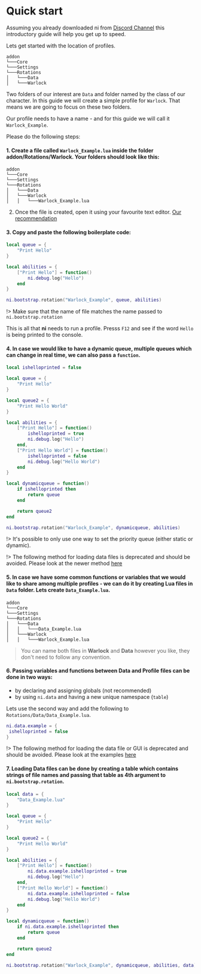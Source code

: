 # Quick start

Assuming you already downloaded ni from [Discord Channel](https://discord.gg/xBFKJc6QRr) this introductory guide will help you get up to speed.

Lets get started with the location of profiles.

```
addon
└───Core
└───Settings
└───Rotations
│	└───Data
│	└───Warlock
```

Two folders of our interest are `Data` and folder named by the class of our character. In this guide we will create a simple profile for `Warlock`. That means we are going to focus on these two folders.

Our profile needs to have a name - and for this guide we will call it `Warlock_Example`.

Please do the following steps:

#### 1. Create a file called `Warlock_Example.lua` inside the folder addon/Rotations/Warlock. Your folders should look like this:

```
addon
└───Core
└───Settings
└───Rotations
│	└───Data
│	└───Warlock
│	│	└───Warlock_Example.lua
```

2. Once the file is created, open it using your favourite text editor. [Our recommendation](getting-started/faq.md#which-text-editor-to-use)

#### 3. Copy and paste the following boilerplate code:

```lua
local queue = {
	"Print Hello"
}

local abilities = {
	["Print Hello"] = function()
		ni.debug.log("Hello")
	end
}

ni.bootstrap.rotation("Warlock_Example", queue, abilities)
```

!> Make sure that the name of file matches the name passed to `ni.bootstrap.rotation`

This is all that **ni** needs to run a profile. Presss `F12` and see if the word `Hello` is being printed to the console.

#### 4. In case we would like to have a dynamic queue, multiple queues which can change in real time, we can also pass a `function`.

```lua
local ishelloprinted = false

local queue = {
	"Print Hello"
}

local queue2 = {
	"Print Hello World"
}

local abilities = {
	["Print Hello"] = function()
		ishelloprinted = true
		ni.debug.log("Hello")
	end,
	["Print Hello World"] = function()
		ishelloprinted = false
		ni.debug.log("Hello World")
	end
}

local dynamicqueue = function()
	if ishelloprinted then
		return queue
	end

	return queue2
end

ni.bootstrap.rotation("Warlock_Example", dynamicqueue, abilities)
```

!> It's possible to only use one way to set the priority queue (either static or dynamic).

!> The following method for loading data files is deprecated and should be avoided. Please look at the newer method [here](https://github.com/darhanger/ni/blob/main/addon/Rotations/Generic/GUIExample.lua#L1)

#### 5. In case we have some common functions or variables that we would like to share among multiple profiles - we can do it by creating Lua files in `Data` folder. Lets create `Data_Example.lua`.

```
addon
└───Core
└───Settings
└───Rotations
│	└───Data
│	│	└───Data_Example.lua
│	└───Warlock
│	│	└───Warlock_Example.lua
```

> You can name both files in **Warlock** and **Data** however you like, they don't need to follow any convention.

#### 6. Passing variables and functions between Data and Profile files can be done in two ways:

- by declaring and assigning globals (not recommended)
- by using `ni.data` and having a new unique namespace (`table`)

Lets use the second way and add the following to `Rotations/Data/Data_Example.lua`.

```lua
ni.data.example = {
 ishelloprinted = false
}
```

!> The following method for loading the data file or GUI is deprecated and should be avoided. Please look at the examples [here](https://github.com/darhanger/ni/blob/main/addon/Rotations/Generic/GUIExample.lua)

#### 7. Loading Data files can be done by creating a table which contains strings of file names and passing that table as 4th argument to `ni.bootstrap.rotation`.

```lua
local data = {
	"Data_Example.lua"
}

local queue = {
	"Print Hello"
}

local queue2 = {
	"Print Hello World"
}

local abilities = {
	["Print Hello"] = function()
		ni.data.example.ishelloprinted = true
		ni.debug.log("Hello")
	end,
	["Print Hello World"] = function()
		ni.data.example.ishelloprinted = false
		ni.debug.log("Hello World")
	end
}

local dynamicqueue = function()
	if ni.data.example.ishelloprinted then
		return queue
	end

	return queue2
end

ni.bootstrap.rotation("Warlock_Example", dynamicqueue, abilities, data)
```
